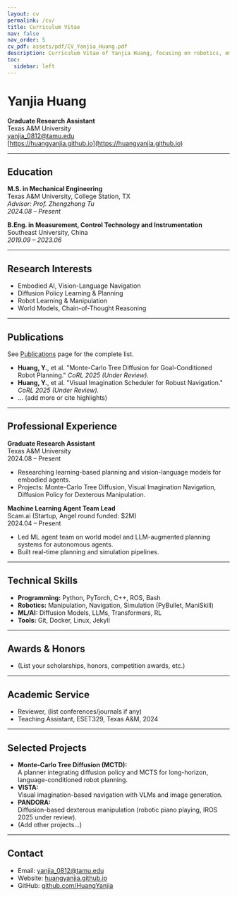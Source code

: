 ```yaml
---
layout: cv
permalink: /cv/
title: Curriculum Vitae
nav: false
nav_order: 5
cv_pdf: assets/pdf/CV_Yanjia_Huang.pdf
description: Curriculum Vitae of Yanjia Huang, focusing on robotics, embodied AI, and planning.
toc:
  sidebar: left
---
```


# Yanjia Huang

**Graduate Research Assistant**  
Texas A&M University  
[yanjia_0812@tamu.edu](mailto:yanjia_0812@tamu.edu)  
[https://huangyanjia.github.io](https://huangyanjia.github.io)

---

## Education

**M.S. in Mechanical Engineering**  
Texas A&M University, College Station, TX  
*Advisor: Prof. Zhengzhong Tu*  
*2024.08 – Present*

**B.Eng. in Measurement, Control Technology and Instrumentation**  
Southeast University, China  
*2019.09 – 2023.06*

---

## Research Interests

- Embodied AI, Vision-Language Navigation
- Diffusion Policy Learning & Planning
- Robot Learning & Manipulation
- World Models, Chain-of-Thought Reasoning

---

## Publications

See [Publications](/publications) page for the complete list.

- **Huang, Y.**, et al. "Monte-Carlo Tree Diffusion for Goal-Conditioned Robot Planning." *CoRL 2025 (Under Review).*
- **Huang, Y.**, et al. "Visual Imagination Scheduler for Robust Navigation." *CoRL 2025 (Under Review).*
- ... (add more or cite highlights)

---

## Professional Experience

**Graduate Research Assistant**  
Texas A&M University  
2024.08 – Present

- Researching learning-based planning and vision-language models for embodied agents.
- Projects: Monte-Carlo Tree Diffusion, Visual Imagination Navigation, Diffusion Policy for Dexterous Manipulation.

**Machine Learning Agent Team Lead**  
Scam.ai (Startup, Angel round funded: $2M)  
2024.04 – Present

- Led ML agent team on world model and LLM-augmented planning systems for autonomous agents.
- Built real-time planning and simulation pipelines.

---

## Technical Skills

- **Programming:** Python, PyTorch, C++, ROS, Bash
- **Robotics:** Manipulation, Navigation, Simulation (PyBullet, ManiSkill)
- **ML/AI:** Diffusion Models, LLMs, Transformers, RL
- **Tools:** Git, Docker, Linux, Jekyll

---

## Awards & Honors

- (List your scholarships, honors, competition awards, etc.)

---

## Academic Service

- Reviewer, (list conferences/journals if any)
- Teaching Assistant, ESET329, Texas A&M, 2024

---

## Selected Projects

- **Monte-Carlo Tree Diffusion (MCTD):**  
  A planner integrating diffusion policy and MCTS for long-horizon, language-conditioned robot planning.
- **VISTA:**  
  Visual imagination-based navigation with VLMs and image generation.
- **PANDORA:**  
  Diffusion-based dexterous manipulation (robotic piano playing, IROS 2025 under review).
- (Add other projects...)

---

## Contact

- Email: [yanjia_0812@tamu.edu](mailto:yanjia_0812@tamu.edu)
- Website: [huangyanjia.github.io](https://huangyanjia.github.io)
- GitHub: [github.com/HuangYanjia](https://github.com/HuangYanjia)
